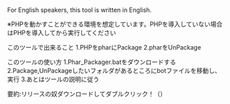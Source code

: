 For English speakers, this tool is written in English.

※PHPを動かすことができる環境を想定しています。PHPを導入していない場合はPHPを導入してから実行してください

このツールで出来ること
1.PHPをpharにPackage
2.pharをUnPackage

このツールの使い方
1.Phar_Packager.batをダウンロードする
2.Package,UnPackageしたいフォルダがあるところにbotファイルを移動し、実行
3.あとはツールの説明に従う

要約:リリースの奴ダウンロードしてダブルクリック！（）
